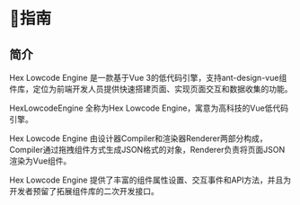 # :rainbow:指南

## 简介

Hex Lowcode Engine 是一款基于Vue 3的低代码引擎，支持ant-design-vue组件库，定位为前端开发人员提供快速搭建页面、实现页面交互和数据收集的功能。

HexLowcodeEngine 全称为Hex Lowcode Engine，寓意为高科技的Vue低代码引擎。

Hex Lowcode Engine 由设计器Compiler和渲染器Renderer两部分构成，Compiler通过拖拽组件方式生成JSON格式的对象，Renderer负责将页面JSON渲染为Vue组件。

Hex Lowcode Engine 提供了丰富的组件属性设置、交互事件和API方法，并且为开发者预留了拓展组件库的二次开发接口。